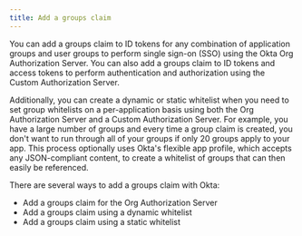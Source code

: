 ```yaml
---
title: Add a groups claim
---
```

You can add a groups claim to ID tokens for any combination of application groups and user groups to perform single sign-on (SSO) using the Okta Org Authorization Server. You can also add a groups claim to ID tokens and access tokens to perform authentication and authorization using the Custom Authorization Server.

Additionally, you can create a dynamic or static whitelist when you need to set group whitelists on a per-application basis using both the Org Authorization Server and a Custom Authorization Server. For example, you have a large number of groups and every time a group claim is created, you don't want to run through all of your groups if only 20 groups apply to your app. This process optionally uses Okta's flexible app profile, which accepts any JSON-compliant content, to create a whitelist of groups that can then easily be referenced.

There are several ways to add a groups claim with Okta:

* <GuideLink link="../add-groups-claim-org-as">Add a groups claim for the Org Authorization Server</GuideLink>
* <GuideLink link="../add-groups-claim-dynamic">Add a groups claim using a dynamic whitelist</GuideLink>
* <GuideLink link="../static-whitelist">Add a groups claim using a static whitelist</GuideLink>

<NextSectionLink/>
